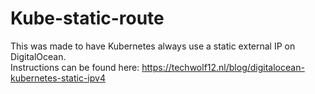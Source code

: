 # Kube-static-route

This was made to have Kubernetes always use a static external IP on DigitalOcean.  
Instructions can be found here: https://techwolf12.nl/blog/digitalocean-kubernetes-static-ipv4

 
